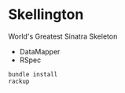 # Skellington

World's Greatest Sinatra Skeleton

- DataMapper
- RSpec

```
bundle install
rackup
```